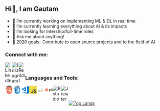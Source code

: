 ## Hi👋, I am Gautam

- 🔭 I’m currently working on implementing ML & DL in real time 
- 🌱 I’m currently learning everything about AI & its impacts
- 🤔 I’m looking for Intership/full-time roles 
- 💬 Ask me about anything! 
- 🏁 2020 goals- Contribute to open source projects and to the field of AI 

### Connect with me:

[<img align="left" alt="LinkedIn" width="22px" src="https://cdn.jsdelivr.net/npm/simple-icons@v3/icons/linkedin.svg" />][linkedin]
[<img align="left" alt="Instagram" width="22px" src="https://cdn.jsdelivr.net/npm/simple-icons@v3/icons/instagram.svg" />][instagram]
[<img align="left" alt="Reddit" width="22px" src="https://cdn.jsdelivr.net/npm/simple-icons@v3/icons/reddit.svg" />][reddit]

<br />

### Languages and Tools:

<img align="left" alt="HTML5" width="26px" src="https://raw.githubusercontent.com/github/explore/80688e429a7d4ef2fca1e82350fe8e3517d3494d/topics/html/html.png" />
<img align="left" alt="CSS3" width="26px" src="https://raw.githubusercontent.com/github/explore/80688e429a7d4ef2fca1e82350fe8e3517d3494d/topics/css/css.png" /><img align="left" alt="Visual Studio Code" width="26px" src="https://raw.githubusercontent.com/github/explore/80688e429a7d4ef2fca1e82350fe8e3517d3494d/topics/visual-studio-code/visual-studio-code.png" />
<img align="left" alt="JavaScript" width="26px" src="https://raw.githubusercontent.com/github/explore/80688e429a7d4ef2fca1e82350fe8e3517d3494d/topics/javascript/javascript.png" />
<img align="left" alt="MySQL" width="26px" src="https://raw.githubusercontent.com/github/explore/80688e429a7d4ef2fca1e82350fe8e3517d3494d/topics/mysql/mysql.png" />
<img align="left" alt="Git" width="26px" src="https://raw.githubusercontent.com/github/explore/80688e429a7d4ef2fca1e82350fe8e3517d3494d/topics/git/git.png" />
<img align="left" alt="Rstudio" width="26px" src="https://user-images.githubusercontent.com/26170477/90042768-bc6ced00-dce8-11ea-8ded-2087b62a57d1.png" />
<img align="left" alt="Jupyter" width="26px" src="https://user-images.githubusercontent.com/26170477/90042976-06ee6980-dce9-11ea-9303-41a62239cbe7.png" />
<br />
<br />


[![Top Langs](https://github-readme-stats.vercel.app/api/top-langs/?username=psgautam&layout=compact)](https://github.com/anuraghazra/github-readme-stats)


[instagram]: https://instagram.com/boopismygoopis
[linkedin]: https://linkedin.com/in/saigautamperi
[reddit]: https://www.reddit.com/user/boopngoop
